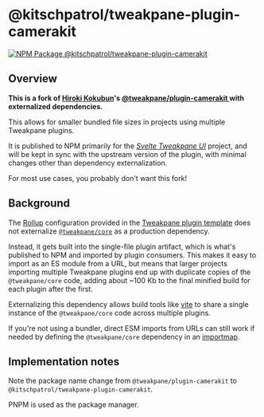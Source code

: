 # @kitschpatrol/tweakpane-plugin-camerakit

[![NPM Package @kitschpatrol/tweakpane-plugin-camerakit](https://img.shields.io/npm/v/@kitschpatrol/tweakpane-plugin-camerakit.svg)](https://npmjs.com/package/@kitschpatrol/tweakpane-plugin-camerakit)

## Overview

**This is a fork of [Hiroki Kokubun](https://cocopon.me/)'s [@tweakpane/plugin-camerakit
](https://github.com/tweakpane/plugin-camerakit) with externalized dependencies.**

This allows for smaller bundled file sizes in projects using multiple Tweakpane plugins.

It is published to NPM primarily for the [_Svelte Tweakpane UI_](https://kitschpatrol.com/svelte-tweakpane-ui) project, and will be kept in sync with the upstream version of the plugin, with minimal changes other than dependency externalization.

For most use cases, you probably don't want this fork!

## Background

The [Rollup](https://rollupjs.org) configuration provided in the [Tweakpane plugin template](https://github.com/tweakpane/plugin-template) does not externalize [`@tweakpane/core`](https://github.com/cocopon/tweakpane/tree/main/packages/core) as a production dependency.

Instead, it gets built into the single-file plugin artifact, which is what's published to NPM and imported by plugin consumers. This makes it easy to import as an ES module from a URL, but means that larger projects importing multiple Tweakpane plugins end up with duplicate copies of the `@tweakpane/core` code, adding about ~100 Kb to the final minified build for each plugin after the first.

Externalizing this dependency allows build tools like [vite](https://vitejs.dev) to share a single instance of the `@tweakpane/core` code across multiple plugins.

If you're not using a bundler, direct ESM imports from URLs can still work if needed by defining the `@tweakpane/core` dependency in an [importmap](https://developer.mozilla.org/en-US/docs/Web/HTML/Element/script/type/importmap).

## Implementation notes

Note the package name change from `@tweakpane/plugin-camerakit` to `@kitschpatrol/tweakpane-plugin-camerakit`.

PNPM is used as the package manager.
